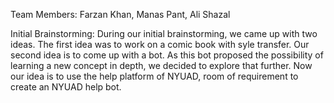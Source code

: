 Team Members: 
Farzan Khan, Manas Pant, Ali Shazal

Initial Brainstorming:
During our initial brainstorming, we came up with two ideas. The first idea was to work on a comic book with syle transfer. Our second idea is to come up with a bot. As this bot proposed the possibility of learning a new concept in depth, we decided to explore that further. Now our idea is to use the help platform of NYUAD, room of requirement to create an NYUAD help bot.
